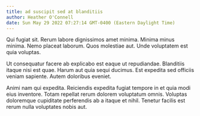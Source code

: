 ```yaml
---
title: ad suscipit sed at blanditiis
author: Heather O'Connell
date: Sun May 29 2022 07:27:14 GMT-0400 (Eastern Daylight Time)
---
```

Qui fugiat sit. Rerum labore dignissimos amet minima. Minima minus minima. Nemo placeat laborum. Quos molestiae aut. Unde voluptatem est quia voluptas.

 Ut consequatur facere ab explicabo est eaque ut repudiandae. Blanditiis itaque nisi est quae. Harum aut quia sequi ducimus. Est expedita sed officiis veniam sapiente. Autem doloribus eveniet.

 Animi nam qui expedita. Reiciendis expedita fugiat tempore in et quia modi eius inventore. Totam repellat rerum dolorem voluptatum omnis. Voluptas doloremque cupiditate perferendis ab a itaque et nihil. Tenetur facilis est rerum nulla voluptates nobis aut.